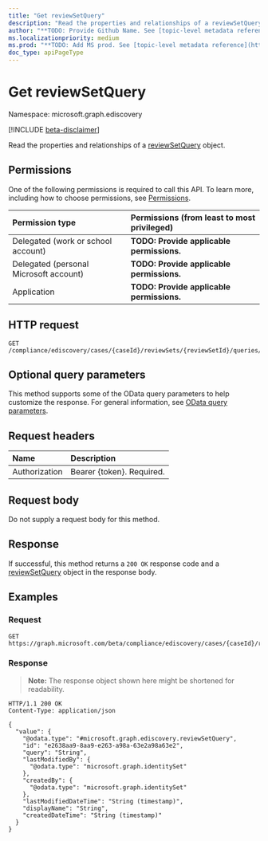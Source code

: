 ```yaml
---
title: "Get reviewSetQuery"
description: "Read the properties and relationships of a reviewSetQuery object."
author: "**TODO: Provide Github Name. See [topic-level metadata reference](https://msgo.azurewebsites.net/add/document/guidelines/metadata.html#topic-level-metadata)**"
ms.localizationpriority: medium
ms.prod: "**TODO: Add MS prod. See [topic-level metadata reference](https://msgo.azurewebsites.net/add/document/guidelines/metadata.html#topic-level-metadata)**"
doc_type: apiPageType
---
```


# Get reviewSetQuery
Namespace: microsoft.graph.ediscovery

[!INCLUDE [beta-disclaimer](../../includes/beta-disclaimer.md)]

Read the properties and relationships of a [reviewSetQuery](../resources/ediscovery-reviewsetquery.md) object.

## Permissions
One of the following permissions is required to call this API. To learn more, including how to choose permissions, see [Permissions](/graph/permissions-reference).

|Permission type|Permissions (from least to most privileged)|
|:---|:---|
|Delegated (work or school account)|**TODO: Provide applicable permissions.**|
|Delegated (personal Microsoft account)|**TODO: Provide applicable permissions.**|
|Application|**TODO: Provide applicable permissions.**|

## HTTP request

<!-- {
  "blockType": "ignored"
}
-->
``` http
GET /compliance/ediscovery/cases/{caseId}/reviewSets/{reviewSetId}/queries/{reviewSetQueryId}
```

## Optional query parameters
This method supports some of the OData query parameters to help customize the response. For general information, see [OData query parameters](/graph/query-parameters).

## Request headers
|Name|Description|
|:---|:---|
|Authorization|Bearer {token}. Required.|

## Request body
Do not supply a request body for this method.

## Response

If successful, this method returns a `200 OK` response code and a [reviewSetQuery](../resources/ediscovery-reviewsetquery.md) object in the response body.

## Examples

### Request
<!-- {
  "blockType": "request",
  "name": "get_reviewsetquery"
}
-->
``` http
GET https://graph.microsoft.com/beta/compliance/ediscovery/cases/{caseId}/reviewSets/{reviewSetId}/queries/{reviewSetQueryId}
```


### Response
>**Note:** The response object shown here might be shortened for readability.
<!-- {
  "blockType": "response",
  "truncated": true,
  "@odata.type": "microsoft.graph.ediscovery.reviewSetQuery"
}
-->
``` http
HTTP/1.1 200 OK
Content-Type: application/json

{
  "value": {
    "@odata.type": "#microsoft.graph.ediscovery.reviewSetQuery",
    "id": "e2638aa9-8aa9-e263-a98a-63e2a98a63e2",
    "query": "String",
    "lastModifiedBy": {
      "@odata.type": "microsoft.graph.identitySet"
    },
    "createdBy": {
      "@odata.type": "microsoft.graph.identitySet"
    },
    "lastModifiedDateTime": "String (timestamp)",
    "displayName": "String",
    "createdDateTime": "String (timestamp)"
  }
}
```

